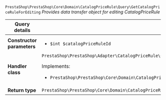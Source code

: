 `PrestaShop\PrestaShop\Core\Domain\CatalogPriceRule\Query\GetCatalogPriceRuleForEditing`
_Provides data transfer object for editing CatalogPriceRule_

| Query details              |    |
| -------------------------- | -- |
| **Constructor parameters** | <ul> <li>`$int $catalogPriceRuleId`</li> </ul> |
| **Handler class**          | `PrestaShop\PrestaShop\Adapter\CatalogPriceRule\QueryHandler\GetCatalogPriceRuleForEditingHandler`  <p> Implements: </p> <ul>  <li>`PrestaShop\PrestaShop\Core\Domain\CatalogPriceRule\QueryHandler\GetCatalogPriceRuleForEditingHandlerInterface`</li>  |
| **Return type** |  `PrestaShop\PrestaShop\Core\Domain\CatalogPriceRule\QueryResult\EditableCatalogPriceRule`  |
